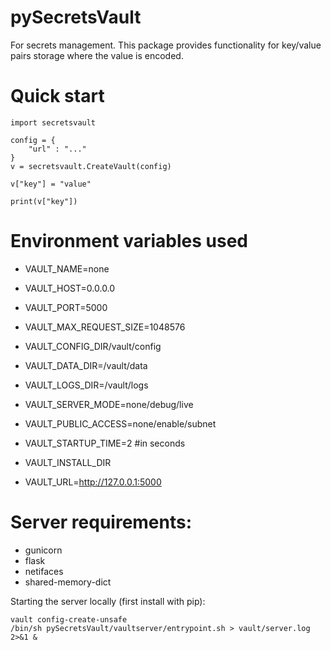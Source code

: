 
# pySecretsVault

For secrets management. This package provides functionality for key/value pairs storage where the value is encoded.

# Quick start

```
import secretsvault

config = {
	"url" : "..."
}
v = secretsvault.CreateVault(config)

v["key"] = "value"

print(v["key"])

```

# Environment variables used

- VAULT_NAME=none
- VAULT_HOST=0.0.0.0
- VAULT_PORT=5000
- VAULT_MAX_REQUEST_SIZE=1048576
- VAULT_CONFIG_DIR/vault/config
- VAULT_DATA_DIR=/vault/data
- VAULT_LOGS_DIR=/vault/logs
- VAULT_SERVER_MODE=none/debug/live
- VAULT_PUBLIC_ACCESS=none/enable/subnet
- VAULT_STARTUP_TIME=2 #in seconds

- VAULT_INSTALL_DIR
- VAULT_URL=http://127.0.0.1:5000

# Server requirements:

- gunicorn
- flask
- netifaces
- shared-memory-dict

Starting the server locally (first install with pip):
```
vault config-create-unsafe
/bin/sh pySecretsVault/vaultserver/entrypoint.sh > vault/server.log 2>&1 &
```
